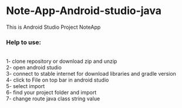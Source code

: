 # Note-App-Android-studio-java
This is Android Studio Project NoteApp


<h3> Help to use: </h3>
<br>
1- clone repository or download zip and unzip
<br>
2- open android studio
<br>
3- connect to stable internet for download libraries and gradle version
<br>
4- click to File on top bar in android studio
<br>
5- select import
<br>
6- find your project folder and import
<br>
7- change route java class string value
